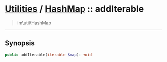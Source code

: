 # [Utilities](util.md) / [HashMap](util-HashMap.md) :: addIterable
 > im\util\HashMap
____

## Synopsis
```php
public addIterable(iterable $map): void
```
